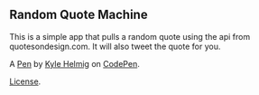 Random Quote Machine
--------------------
This is a simple app that pulls a random quote using the api from quotesondesign.com. It will also tweet the quote for you.

A [Pen](http://codepen.io/kshc46/pen/ZWrpPW) by [Kyle Helmig](http://codepen.io/kshc46) on [CodePen](http://codepen.io/).

[License](http://codepen.io/kshc46/pen/ZWrpPW/license).